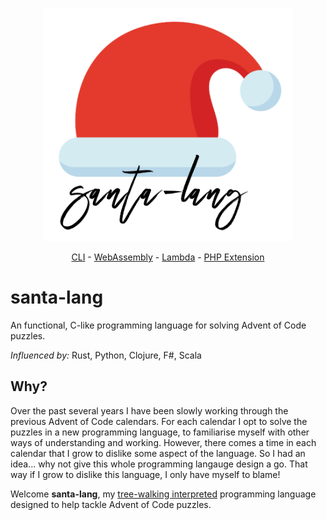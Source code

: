 <p align="center"><img src="assets/logo.png" alt="santa-lang" width="400px" /></p>
<p align="center"><a href="cli/">CLI</a> - <a href="wasm/">WebAssembly</a> - <a href="lambda/">Lambda</a> - <a href="php-ext/">PHP Extension</a></p>

# santa-lang

An functional, C-like programming language for solving Advent of Code puzzles.

_Influenced by:_ Rust, Python, Clojure, F#, Scala

## Why?

Over the past several years I have been slowly working through the previous Advent of Code calendars.
For each calendar I opt to solve the puzzles in a new programming language, to familiarise myself with other ways of understanding and working.
However, there comes a time in each calendar that I grow to dislike some aspect of the language.
So I had an idea... why not give this whole programming langauge design a go.
That way if I grow to dislike this language, I only have myself to blame!

Welcome **santa-lang**, my [tree-walking interpreted](<https://en.wikipedia.org/wiki/Interpreter_(computing)>) programming language designed to help tackle Advent of Code puzzles.
